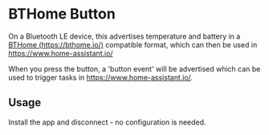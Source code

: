 # BTHome Button

On a Bluetooth LE device, this advertises temperature and battery in a [BTHome (https://bthome.io/)](https://bthome.io/) compatible format, which can then be used in https://www.home-assistant.io/

When you press the button, a 'button event' will be advertised which can be used to trigger tasks in https://www.home-assistant.io/.

## Usage

Install the app and disconnect - no configuration is needed.
